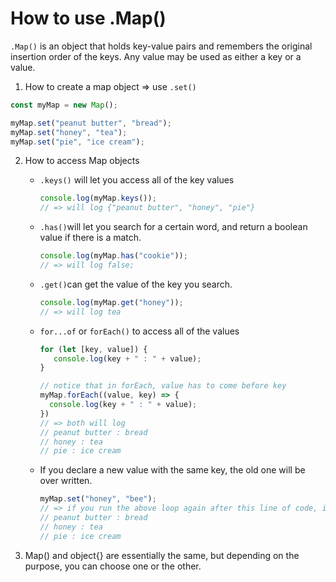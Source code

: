 # How to use .Map() 



`.Map()` is an object that holds key-value pairs and remembers the original insertion order of the keys. Any value may be used as either a key or a value. 



1. How to create a map object => use `.set()`

```javascript
const myMap = new Map();

myMap.set("peanut butter", "bread");
myMap.set("honey", "tea");
myMap.set("pie", "ice cream");
```



2. How to access Map objects

   - `.keys()` will let you access all of the key values

     ```javascript
     console.log(myMap.keys()); 
     // => will log {"peanut butter", "honey", "pie"}
     ```

   - `.has()`will let you search for a certain word, and return a boolean value if there is a match.

     ```javascript
     console.log(myMap.has("cookie"));
     // => will log false;
     ```

   - `.get()`can get the value of the key you search.

     ```javascript
     console.log(myMap.get("honey")); 
     // => will log tea
     ```

   - `for...of` or `forEach()` to access all of the values

     ```javascript
     for (let [key, value]) {
     	console.log(key + " : " + value);
     }
     
     // notice that in forEach, value has to come before key 
     myMap.forEach((value, key) => {
       console.log(key + " : " + value);
     })
     // => both will log 
     // peanut butter : bread
     // honey : tea
     // pie : ice cream
     ```

   - If you declare a new value with the same key, the old one will be over written. 

     ```javascript
     myMap.set("honey", "bee"); 
     // => if you run the above loop again after this line of code, it will log:
     // peanut butter : bread
     // honey : tea
     // pie : ice cream
     ```

     

3. Map() and object{} are essentially the same, but depending on the purpose, you can choose one or the other. 